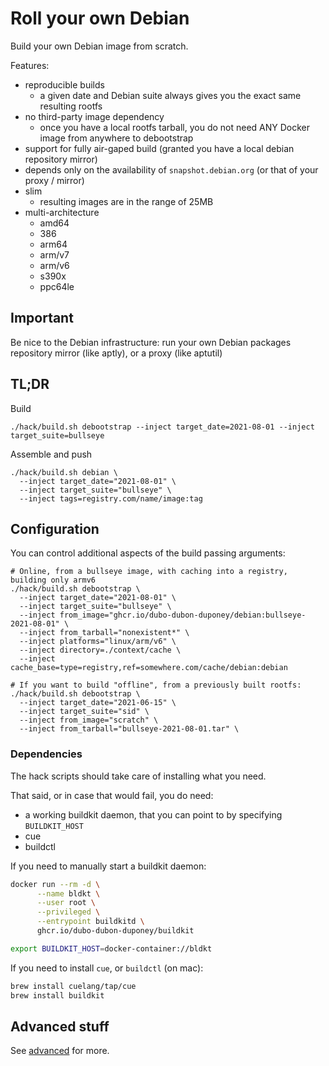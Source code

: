 # Roll your own Debian

Build your own Debian image from scratch.

Features:
 * reproducible builds
   * a given date and Debian suite always gives you the exact same resulting rootfs
 * no third-party image dependency
   * once you have a local rootfs tarball, you do not need ANY Docker image from anywhere to debootstrap
 * support for fully air-gaped build (granted you have a local debian repository mirror)
 * depends only on the availability of `snapshot.debian.org` (or that of your proxy / mirror)
 * slim
   * resulting images are in the range of 25MB
 * multi-architecture
   * amd64
   * 386
   * arm64
   * arm/v7
   * arm/v6
   * s390x
   * ppc64le

## Important

Be nice to the Debian infrastructure: run your own Debian packages repository mirror (like aptly), or a proxy (like aptutil)

## TL;DR

Build

```
./hack/build.sh debootstrap --inject target_date=2021-08-01 --inject target_suite=bullseye
```

Assemble and push

```
./hack/build.sh debian \
  --inject target_date="2021-08-01" \
  --inject target_suite="bullseye" \
  --inject tags=registry.com/name/image:tag
```

## Configuration

You can control additional aspects of the build passing arguments:

```
# Online, from a bullseye image, with caching into a registry, building only armv6
./hack/build.sh debootstrap \
  --inject target_date="2021-08-01" \
  --inject target_suite="bullseye" \
  --inject from_image="ghcr.io/dubo-dubon-duponey/debian:bullseye-2021-08-01" \
  --inject from_tarball="nonexistent*" \
  --inject platforms="linux/arm/v6" \
  --inject directory=./context/cache \
  --inject cache_base=type=registry,ref=somewhere.com/cache/debian:debian

# If you want to build "offline", from a previously built rootfs:
./hack/build.sh debootstrap \
  --inject target_date="2021-06-15" \
  --inject target_suite="sid" \
  --inject from_image="scratch" \
  --inject from_tarball="bullseye-2021-08-01.tar" \
```

### Dependencies

The hack scripts should take care of installing what you need.

That said, or in case that would fail, you do need:

 * a working buildkit daemon, that you can point to by specifying `BUILDKIT_HOST`
 * cue
 * buildctl

If you need to manually start a buildkit daemon:

```bash
docker run --rm -d \
      --name bldkt \
      --user root \
      --privileged \
      --entrypoint buildkitd \
      ghcr.io/dubo-dubon-duponey/buildkit

export BUILDKIT_HOST=docker-container://bldkt
```

If you need to install `cue`, or `buildctl` (on mac):

```bash
brew install cuelang/tap/cue
brew install buildkit
```

## Advanced stuff

See [advanced](ADVANCED.md) for more.
